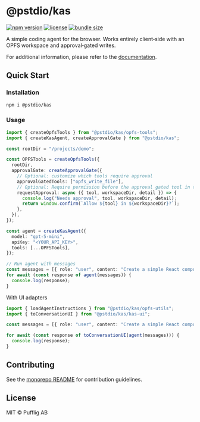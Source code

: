 # @pstdio/kas

[![npm version](https://img.shields.io/npm/v/@pstdio/kas.svg?color=blue)](https://www.npmjs.com/package/@pstdio/kas)
[![license](https://img.shields.io/npm/l/@pstdio/kas)](https://github.com/pufflyai/kaset/blob/main/LICENSE)
[![bundle size](https://img.shields.io/bundlephobia/minzip/%40pstdio%2Fkas)](https://bundlephobia.com/package/%40pstdio%2Fkas)

A simple coding agent for the browser. Works entirely client‑side with an OPFS workspace and approval‑gated writes.

For additional information, please refer to the [documentation](https://pufflyai.github.io/kaset/packages/kas).

## Quick Start

### Installation

```bash
npm i @pstdio/kas
```

### Usage

```ts
import { createOpfsTools } from "@pstdio/kas/opfs-tools";
import { createKasAgent, createApprovalGate } from "@pstdio/kas";

const rootDir = "/projects/demo";

const OPFSTools = createOpfsTools({
  rootDir,
  approvalGate: createApprovalGate({
    // Optional: customize which tools require approval
    approvalGatedTools: ["opfs_write_file"],
    // Optional: Require permission before the approval gated tool in this workspace
    requestApproval: async ({ tool, workspaceDir, detail }) => {
      console.log("Needs approval", tool, workspaceDir, detail);
      return window.confirm(`Allow ${tool} in ${workspaceDir}?`);
    },
  }),
});

const agent = createKasAgent({
  model: "gpt-5-mini",
  apiKey: "<YOUR_API_KEY>",
  tools: [...OPFSTools],
});

// Run agent with messages
const messages = [{ role: "user", content: "Create a simple React component" }];
for await (const response of agent(messages)) {
  console.log(response);
}
```

With UI adapters

```ts
import { loadAgentInstructions } from "@pstdio/kas/opfs-utils";
import { toConversationUI } from "@pstdio/kas/kas-ui";

const messages = [{ role: "user", content: "Create a simple React component" }];

for await (const response of toConversationUI(agent(messages))) {
  console.log(response);
}
```

## Contributing

See the [monorepo README](https://github.com/pufflyai/kaset#readme) for contribution guidelines.

## License

MIT © Pufflig AB
